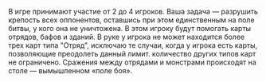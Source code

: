  В игре принимают участие от 2 до 4 игроков. Ваша задача — разрушить крепость всех оппонентов, оставшись при этом единственным на поле битвы, у кого она не уничтожена. В этом игроку будут помогать карты отрядов, бафов и зданий.  В руке у игрока не может находится более трех карт типа "Отряд", исключаю те случаи, когда у игрока есть карты, позволяющие преодолеть данный лимит. количество других типов карт не ограничено. Сражения между отрядами и монстрами происходят на столе — вымышленном «поле боя».